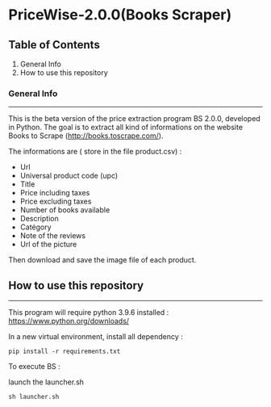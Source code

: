 # PriceWise-2.0.0(Books Scraper)

## Table of Contents

1. General Info
2. How to use this repository

### General Info

***

This is the beta version of the price extraction program BS 2.0.0, developed in Python.
The goal is to extract all kind of informations on the website Books to Scrape (http://books.toscrape.com/). 

The informations are ( store in the file product.csv) :

- Url
- Universal product code (upc)
- Title
- Price including taxes
- Price excluding taxes
- Number of books available
- Description
- Catégory
- Note of the reviews
- Url of the picture


Then download and save the image file of each product.

## How to use this repository

***

This program will require python 3.9.6 installed : https://www.python.org/downloads/

In a new virtual environment, install all dependency :
```
pip install -r requirements.txt
```
To execute BS :

launch the launcher.sh 

```
sh launcher.sh
```
